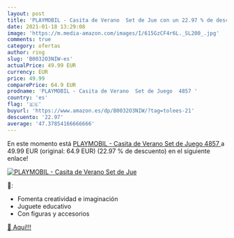 ```yaml
---
layout: post
title: 'PLAYMOBIL - Casita de Verano  Set de Jue con un 22.97 % de descuento'
date: 2021-01-18 13:29:08
image: 'https://m.media-amazon.com/images/I/615GzCF4r6L._SL200_.jpg'
comments: true
category: ofertas
author: ring
slug: 'B0032O3NIW-es'
actualPrice: 49.99 EUR
currency: EUR
price: 49.99
comparePrice: 64.9 EUR
prodname: 'PLAYMOBIL - Casita de Verano  Set de Juego  4857 '
country: 'es'
flag: '🇪🇸'
buyurl: 'https://www.amazon.es/dp/B0032O3NIW/?tag=tolees-21'
descuento: '22.97'
average: '47.37854166666666'
---
```


En este momento está [PLAYMOBIL - Casita de Verano  Set de Juego  4857 ](https://www.amazon.es/dp/B0032O3NIW/?tag=tolees-21) a 49.99 EUR (original: 64.9 EUR) (22.97 %  de descuento) en el siguiente enlace!

[![PLAYMOBIL - Casita de Verano  Set de Jue](https://m.media-amazon.com/images/I/615GzCF4r6L._SL200_.jpg)](https://www.amazon.es/dp/B0032O3NIW/?tag=tolees-21)

🔎:

- Fomenta creatividad e imaginación
- Juguete educativo
- Con figuras y accesorios

[🛒 Aquí!!!](https://www.amazon.es/dp/B0032O3NIW/?tag=tolees-21)
